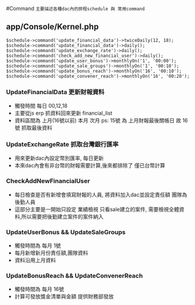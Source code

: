 #Command
`主要描述各種dac內的排程schedule 與 常用command`

## app/Console/Kernel.php

```
$schedule->command('update_financial_data')->twiceDaily(12, 18);
$schedule->command('update_financial_data')->daily();
$schedule->command('update_exchange_rate')->daily();
$schedule->command('check_add_new_financial_user')->daily();
$schedule->command('update_user_bonus')->monthlyOn('1', '00:00');
$schedule->command('update_sale_groups')->monthlyOn('1', '00:10');
$schedule->command('update_bonus_reach')->monthlyOn('16', '00:10');
$schedule->command('update_convener_reach')->monthlyOn('16', '00:20');
```

### UpdateFinancialData 更新財報資料
* 觸發時間 每日 00,12,18
* 主要從js erp 抓資料回來更新 financial_list
* 資料區間為 上月(16號以前) 本月 次月
ps: 15號 為 上月財報最後關帳日 故 16號 抓取最後資料

### UpdateExchangeRate 抓取台灣銀行匯率
* 用來更新dac內設定幣別匯率, 每日更新
* 本來dac內會有非台幣的財報需要計算,後來都排除了 僅已台幣計算

### CheckAddNewFinancialUser
* 每日檢查是否有新增會填寫財報的人員, 將資料加入dac並設定責任額 團隊為後勤人員
* 這部分主要是一開始只設定 業績檢視 只看sale建立的案件, 需要檢視全體資料,所以需要把後勤建立案件的案件納入

### UpdateUserBonus && UpdateSaleGroups
* 觸發時間為 每月 1號
* 每月新增新月份責任額,團隊資料
* 資料沿用上月資料

### UpdateBonusReach && UpdateConvenerReach
* 觸發時間為 每月 16號
* 計算可發放獎金清單與金額 提供財務部發放